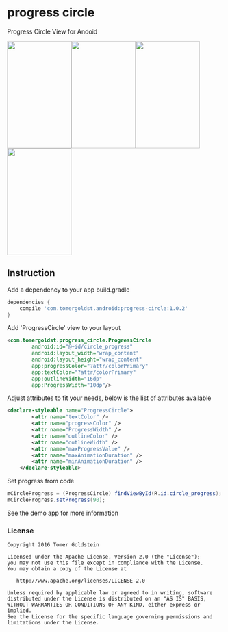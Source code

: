 # progress circle
Progress Circle View for Andoid

<img src="https://cloud.githubusercontent.com/assets/19874536/16689892/c2d785ee-452d-11e6-8828-2ee197c931ef.gif" width="150" height="250"/><img src="https://cloud.githubusercontent.com/assets/19874536/16689732/02e8a902-452d-11e6-9fbf-ea4d0095f208.png" width="150" height="250"/><img src="https://cloud.githubusercontent.com/assets/19874536/16689731/02e55e64-452d-11e6-90e8-f7887625fb2b.png" width="150" height="250"/><img src="https://cloud.githubusercontent.com/assets/19874536/16689730/02e3996c-452d-11e6-802e-bbe4eb8d596e.png" width="150" height="250"/>

## Instruction

Add a dependency to your app build.gradle
```groovy
dependencies {
    compile 'com.tomergoldst.android:progress-circle:1.0.2'
}
```

Add 'ProgressCircle' view to your layout
```xml
<com.tomergoldst.progress_circle.ProgressCircle
        android:id="@+id/circle_progress"
        android:layout_width="wrap_content"
        android:layout_height="wrap_content"
        app:progressColor="?attr/colorPrimary"
        app:textColor="?attr/colorPrimary"
        app:outlineWidth="16dp"
        app:ProgressWidth="10dp"/>
```

Adjust attributes to fit your needs, below is the list of attributes available
```xml
<declare-styleable name="ProgressCircle">
        <attr name="textColor" />
        <attr name="progressColor" />
        <attr name="ProgressWidth" />
        <attr name="outlineColor" />
        <attr name="outlineWidth" />
        <attr name="maxProgressValue" />
        <attr name="maxAnimationDuration" />
        <attr name="minAnimationDuration" />
    </declare-styleable>
```

Set progress from code
```java
mCircleProgress = (ProgressCircle) findViewById(R.id.circle_progress);
mCircleProgress.setProgress(90);
```

See the demo app for more information

### License
```
Copyright 2016 Tomer Goldstein

Licensed under the Apache License, Version 2.0 (the "License");
you may not use this file except in compliance with the License.
You may obtain a copy of the License at

   http://www.apache.org/licenses/LICENSE-2.0

Unless required by applicable law or agreed to in writing, software
distributed under the License is distributed on an "AS IS" BASIS,
WITHOUT WARRANTIES OR CONDITIONS OF ANY KIND, either express or implied.
See the License for the specific language governing permissions and
limitations under the License.
```  

